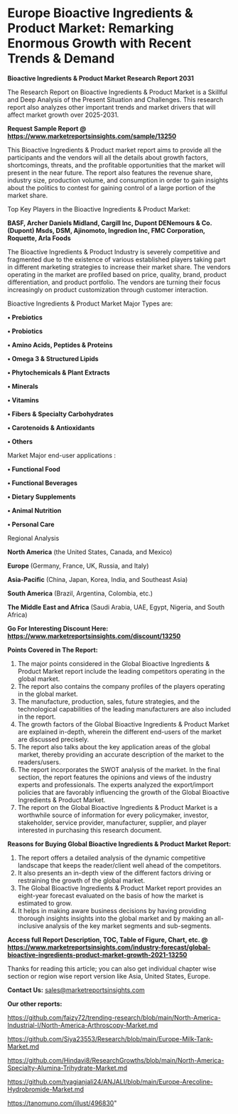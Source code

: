 # Europe Bioactive Ingredients & Product Market: Remarking Enormous Growth with Recent Trends & Demand

<strong>Bioactive Ingredients & Product Market Research Report 2031</strong>

The Research Report on Bioactive Ingredients & Product Market is a Skillful and Deep Analysis of the Present Situation and Challenges. This research report also analyzes other important trends and market drivers that will affect market growth over 2025-2031.

<strong>Request Sample Report @ <a href=https://www.marketreportsinsights.com/sample/13250>https://www.marketreportsinsights.com/sample/13250</a></strong>

This Bioactive Ingredients & Product market report aims to provide all the participants and the vendors will all the details about growth factors, shortcomings, threats, and the profitable opportunities that the market will present in the near future. The report also features the revenue share, industry size, production volume, and consumption in order to gain insights about the politics to contest for gaining control of a large portion of the market share.

Top Key Players in the Bioactive Ingredients & Product Market:

<strong>BASF, Archer Daniels Midland, Cargill Inc, Dupont DENemours & Co. (Dupont) Msds, DSM, Ajinomoto, Ingredion Inc, FMC Corporation, Roquette, Arla Foods</strong>

The Bioactive Ingredients & Product Industry is severely competitive and fragmented due to the existence of various established players taking part in different marketing strategies to increase their market share. The vendors operating in the market are profiled based on price, quality, brand, product differentiation, and product portfolio. The vendors are turning their focus increasingly on product customization through customer interaction.

Bioactive Ingredients & Product Market Major Types are:

<strong>• Prebiotics

• Probiotics

• Amino Acids, Peptides & Proteins

• Omega 3 & Structured Lipids

• Phytochemicals & Plant Extracts

• Minerals

• Vitamins

• Fibers & Specialty Carbohydrates

• Carotenoids & Antioxidants

• Others</strong>

Market Major end-user applications :

<strong>• Functional Food

• Functional Beverages

• Dietary Supplements

• Animal Nutrition

• Personal Care</strong>

Regional Analysis

</u><strong><b>North America</b></strong> (the United States, Canada, and Mexico)

<strong><b>Europe </b></strong>(Germany, France, UK, Russia, and Italy)

<strong><b>Asia-Pacific</b></strong> (China, Japan, Korea, India, and Southeast Asia)

<strong><b>South America</b></strong> (Brazil, Argentina, Colombia, etc.)

<strong><b>The Middle East and Africa</b></strong> (Saudi Arabia, UAE, Egypt, Nigeria, and South Africa)

<strong>Go For Interesting Discount Here: <a href=https://www.marketreportsinsights.com/discount/13250>https://www.marketreportsinsights.com/discount/13250</a></strong>

<strong>Points Covered in The Report:</strong>
<ol>
  <li>The major points considered in the Global Bioactive Ingredients & Product Market report include the leading competitors operating in the global market.</li>
  <li>The report also contains the company profiles of the players operating in the global market.</li>
  <li>The manufacture, production, sales, future strategies, and the technological capabilities of the leading manufacturers are also included in the report.</li>
  <li>The growth factors of the Global Bioactive Ingredients & Product Market are explained in-depth, wherein the different end-users of the market are discussed precisely.</li>
  <li>The report also talks about the key application areas of the global market, thereby providing an accurate description of the market to the readers/users.</li>
  <li>The report incorporates the SWOT analysis of the market. In the final section, the report features the opinions and views of the industry experts and professionals. The experts analyzed the export/import policies that are favorably influencing the growth of the Global Bioactive Ingredients & Product Market.</li>
  <li>The report on the Global Bioactive Ingredients & Product Market is a worthwhile source of information for every policymaker, investor, stakeholder, service provider, manufacturer, supplier, and player interested in purchasing this research document.</li>
</ol>
<strong>Reasons for Buying Global Bioactive Ingredients & Product Market Report:</strong>

<ol>
  <li>The report offers a detailed analysis of the dynamic competitive landscape that keeps the reader/client well ahead of the competitors.</li>
  <li>It also presents an in-depth view of the different factors driving or restraining the growth of the global market.</li>
  <li>The Global Bioactive Ingredients & Product Market report provides an eight-year forecast evaluated on the basis of how the market is estimated to grow.</li>
  <li>It helps in making aware business decisions by having providing thorough insights insights into the global market and by making an all-inclusive analysis of the key market segments and sub-segments.</li>
</ol>
<strong>Access full Report Description, TOC, Table of Figure, Chart, etc. @ <a href=https://www.marketreportsinsights.com/industry-forecast/global-bioactive-ingredients-product-market-growth-2021-13250>https://www.marketreportsinsights.com/industry-forecast/global-bioactive-ingredients-product-market-growth-2021-13250</a></strong>


Thanks for reading this article; you can also get individual chapter wise section or region wise report version like Asia, United States, Europe.

<strong>Contact Us:</strong>
sales@marketreportsinsights.com

<strong>Our other reports:</strong>

<a href=https://github.com/faizy72/trending-research/blob/main/North-America-Industrial-I/North-America-Arthroscopy-Market.md>https://github.com/faizy72/trending-research/blob/main/North-America-Industrial-I/North-America-Arthroscopy-Market.md</a>

<a href=https://github.com/Siya23553/Research/blob/main/Europe-Milk-Tank-Market.md>https://github.com/Siya23553/Research/blob/main/Europe-Milk-Tank-Market.md</a>

<a href=https://github.com/Hindavi8/ResearchGrowths/blob/main/North-America-Specialty-Alumina-Trihydrate-Market.md>https://github.com/Hindavi8/ResearchGrowths/blob/main/North-America-Specialty-Alumina-Trihydrate-Market.md</a>

<a href=https://github.com/tyagianjali24/ANJALI/blob/main/Europe-Arecoline-Hydrobromide-Market.md>https://github.com/tyagianjali24/ANJALI/blob/main/Europe-Arecoline-Hydrobromide-Market.md</a>

<a href=https://tanomuno.com/illust/496830>https://tanomuno.com/illust/496830</a>"
